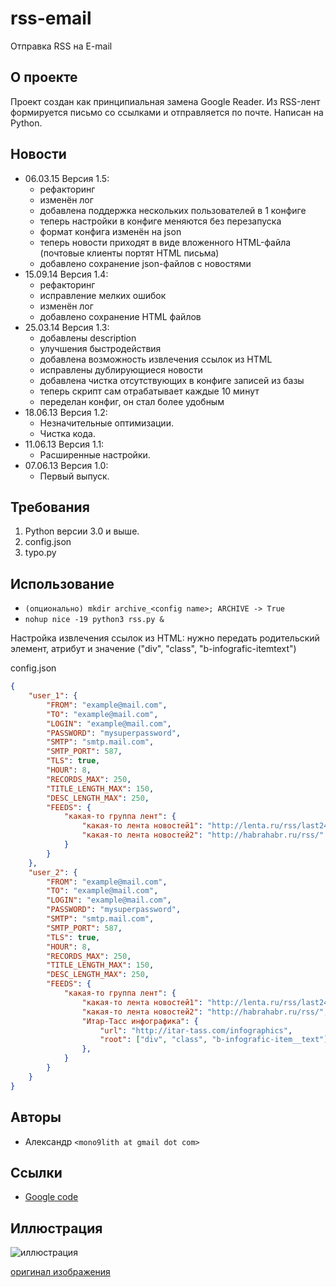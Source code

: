 # rss-email
Отправка RSS на E-mail

## О проекте

Проект создан как принципиальная замена Google Reader. Из RSS-лент формируется письмо со ссылками и отправляется по почте. Написан на Python.

## Новости

* 06.03.15 Версия 1.5:
  * рефакторинг
  * изменён лог
  * добавлена поддержка нескольких пользователей в 1 конфиге
  * теперь настройки в конфиге меняются без перезапуска
  * формат конфига изменён на json
  * теперь новости приходят в виде вложенного HTML-файла (почтовые клиенты портят HTML письма)
  * добавлено сохранение json-файлов с новостями 
* 15.09.14 Версия 1.4:
  * рефакторинг
  * исправление мелких ошибок
  * изменён лог
  * добавлено сохранение HTML файлов 
* 25.03.14 Версия 1.3:
  * добавлены description
  * улучшения быстродействия
  * добавлена возможность извлечения ссылок из HTML
  * исправлены дублирующиеся новости
  * добавлена чистка отсутствующих в конфиге записей из базы
  * теперь скрипт сам отрабатывает каждые 10 минут
  * переделан конфиг, он стал более удобным 
* 18.06.13 Версия 1.2:
  * Незначительные оптимизации.
  * Чистка кода. 
* 11.06.13 Версия 1.1:
  * Расширенные настройки. 
* 07.06.13 Версия 1.0:
  * Первый выпуск.

## Требования

1. Python версии 3.0 и выше.
1. config.json
1. typo.py 

## Использование

* ```(опционально) mkdir archive_<config name>; ARCHIVE -> True```
* ```nohup nice -19 python3 rss.py &```

Настройка извлечения ссылок из HTML: нужно передать родительский элемент, атрибут и значение ("div", "class", "b-infografic-itemtext")

config.json

```json
{                                                                              
    "user_1": {                                                                
        "FROM": "example@mail.com",                                            
        "TO": "example@mail.com",                                              
        "LOGIN": "example@mail.com",                                           
        "PASSWORD": "mysuperpassword",                                         
        "SMTP": "smtp.mail.com",                                               
        "SMTP_PORT": 587,                                                      
        "TLS": true,                                                           
        "HOUR": 8,                                                             
        "RECORDS_MAX": 250,                                                    
        "TITLE_LENGTH_MAX": 150,                                               
        "DESC_LENGTH_MAX": 250,                                                
        "FEEDS": {                                                             
            "какая-то группа лент": {                                          
                "какая-то лента новостей1": "http://lenta.ru/rss/last24",      
                "какая-то лента новостей2": "http://habrahabr.ru/rss/"
            }                                                                  
        }                                                                      
    },                                                                         
    "user_2": {                                                                
        "FROM": "example@mail.com",                                            
        "TO": "example@mail.com",                                              
        "LOGIN": "example@mail.com",                                           
        "PASSWORD": "mysuperpassword",                                         
        "SMTP": "smtp.mail.com",                                               
        "SMTP_PORT": 587,                                                      
        "TLS": true,                                                           
        "HOUR": 8,                                                             
        "RECORDS_MAX": 250,                                                    
        "TITLE_LENGTH_MAX": 150,                                               
        "DESC_LENGTH_MAX": 250,                                                
        "FEEDS": {                                                             
            "какая-то группа лент": {                                          
                "какая-то лента новостей1": "http://lenta.ru/rss/last24",      
                "какая-то лента новостей2": "http://habrahabr.ru/rss/",
                "Итар-Тасс инфографика": {                                     
                    "url": "http://itar-tass.com/infographics",                
                    "root": ["div", "class", "b-infografic-item__text"]        
                },                                                             
            }                                                                  
        }                                                                      
    }                                                                          
}
```

## Авторы

* Александр ```<mono9lith at gmail dot com>```

## Ссылки

* [Google code](https://code.google.com/p/rss-email/ "Google code")

## Иллюстрация

![иллюстрация](https://docs.google.com/uc?export=view&id=0BxX1CJOPtyaLRTVkbTREYXJkUlE "иллюстрация")

[оригинал изображения](https://docs.google.com/uc?export=view&id=0BxX1CJOPtyaLRTVkbTREYXJkUlE "иллюстрация")
